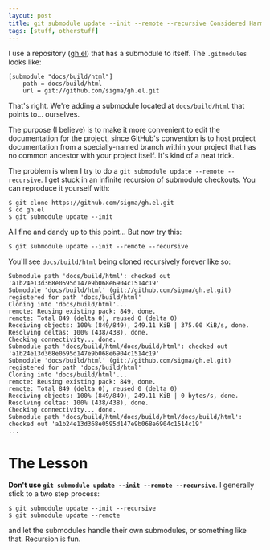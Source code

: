 ```yaml
---
layout: post
title: git submodule update --init --remote --recursive Considered Harmful
tags: [stuff, otherstuff]
---
```


I use a repository ([gh.el](https://github.com/sigma/gh.el)) that has a submodule to itself. The `.gitmodules` looks like:

    [submodule "docs/build/html"]
    	path = docs/build/html
    	url = git://github.com/sigma/gh.el.git

That's right. We're adding a submodule located at `docs/build/html`
that points to... ourselves.

The purpose (I believe) is to make it more convenient to edit the
documentation for the project, since GitHub's convention is to host
project documentation from a specially-named branch within your
project that has no common ancestor with your project itself. It's
kind of a neat trick.

The problem is when I try to do a `git submodule update --remote
--recursive`. I get stuck in an infinite recursion of submodule
checkouts. You can reproduce it yourself with:

    $ git clone https://github.com/sigma/gh.el.git
    $ cd gh.el
    $ git submodule update --init

All fine and dandy up to this point... But now try this:

    $ git submodule update --init --remote --recursive

You'll see `docs/build/html` being cloned recursively forever like so:

    Submodule path 'docs/build/html': checked out 'a1b24e13d368e0595d147e9b068e6904c1514c19'
    Submodule 'docs/build/html' (git://github.com/sigma/gh.el.git) registered for path 'docs/build/html'
    Cloning into 'docs/build/html'...
    remote: Reusing existing pack: 849, done.
    remote: Total 849 (delta 0), reused 0 (delta 0)
    Receiving objects: 100% (849/849), 249.11 KiB | 375.00 KiB/s, done.
    Resolving deltas: 100% (438/438), done.
    Checking connectivity... done.
    Submodule path 'docs/build/html/docs/build/html': checked out 'a1b24e13d368e0595d147e9b068e6904c1514c19'
    Submodule 'docs/build/html' (git://github.com/sigma/gh.el.git) registered for path 'docs/build/html'
    Cloning into 'docs/build/html'...
    remote: Reusing existing pack: 849, done.
    remote: Total 849 (delta 0), reused 0 (delta 0)
    Receiving objects: 100% (849/849), 249.11 KiB | 0 bytes/s, done.
    Resolving deltas: 100% (438/438), done.
    Checking connectivity... done.
    Submodule path 'docs/build/html/docs/build/html/docs/build/html': checked out 'a1b24e13d368e0595d147e9b068e6904c1514c19'
    ...

# The Lesson

**Don't use `git submodule update --init --remote --recursive`**. I
generally stick to a two step process:

    $ git submodule update --init --recursive
    $ git submodule update --remote

and let the submodules handle their own submodules, or something like
that. Recursion is fun.
